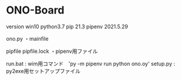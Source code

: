 # ONO-Board
version
win10
python3.7
pip 21.3
pipenv 2021.5.29


ono.py
・mainfile

pipfile
pipfile.lock
・pipenv用ファイル

run.bat : wim用コマンド　'py -m pipenv run python ono.oy'
setup.py  : py2exe用セットアップファイル
